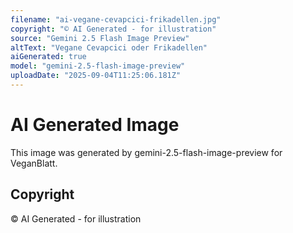 ```yaml
---
filename: "ai-vegane-cevapcici-frikadellen.jpg"
copyright: "© AI Generated - for illustration"
source: "Gemini 2.5 Flash Image Preview"
altText: "Vegane Cevapcici oder Frikadellen"
aiGenerated: true
model: "gemini-2.5-flash-image-preview"
uploadDate: "2025-09-04T11:25:06.181Z"
---
```


# AI Generated Image

This image was generated by gemini-2.5-flash-image-preview for VeganBlatt.

## Copyright
© AI Generated - for illustration
